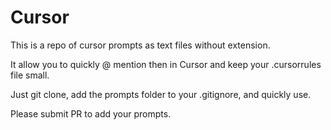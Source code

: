 # Cursor

This is a repo of cursor prompts as text files without extension.

It allow you to quickly @ mention then in Cursor and keep your .cursorrules file small.

Just git clone, add the prompts folder to your .gitignore, and quickly use.

Please submit PR to add your prompts.


